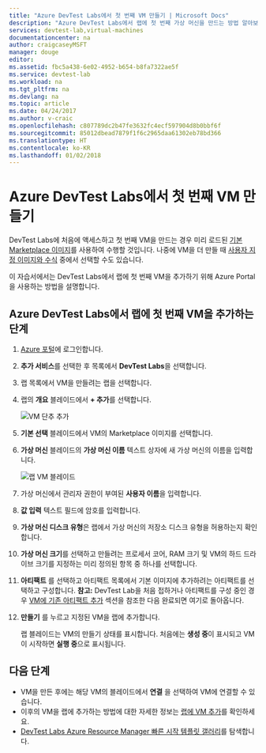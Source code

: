 ```yaml
---
title: "Azure DevTest Labs에서 첫 번째 VM 만들기 | Microsoft Docs"
description: "Azure DevTest Labs에서 랩에 첫 번째 가상 머신을 만드는 방법 알아보기"
services: devtest-lab,virtual-machines
documentationcenter: na
author: craigcaseyMSFT
manager: douge
editor: 
ms.assetid: fbc5a438-6e02-4952-b654-b8fa7322ae5f
ms.service: devtest-lab
ms.workload: na
ms.tgt_pltfrm: na
ms.devlang: na
ms.topic: article
ms.date: 04/24/2017
ms.author: v-craic
ms.openlocfilehash: c807789dc2b47fe3632fc4ecf597904d8b0bbf6f
ms.sourcegitcommit: 85012dbead7879f1f6c2965daa61302eb78bd366
ms.translationtype: HT
ms.contentlocale: ko-KR
ms.lasthandoff: 01/02/2018
---
```

# <a name="create-your-first-vm-in-a-lab-in-azure-devtest-labs"></a>Azure DevTest Labs에서 첫 번째 VM 만들기

DevTest Labs에 처음에 액세스하고 첫 번째 VM을 만드는 경우 미리 로드된 [기본 Marketplace 이미지](devtest-lab-configure-marketplace-images.md)를 사용하여 수행할 것입니다. 나중에 VM을 더 만들 때 [사용자 지정 이미지와 수식](devtest-lab-add-vm.md) 중에서 선택할 수도 있습니다. 

이 자습서에서는 DevTest Labs에서 랩에 첫 번째 VM을 추가하기 위해 Azure Portal을 사용하는 방법을 설명합니다.

## <a name="steps-to-add-your-first-vm-to-a-lab-in-azure-devtest-labs"></a>Azure DevTest Labs에서 랩에 첫 번째 VM을 추가하는 단계
1. [Azure 포털](http://go.microsoft.com/fwlink/p/?LinkID=525040)에 로그인합니다.
1. **추가 서비스**를 선택한 후 목록에서 **DevTest Labs**을 선택합니다.
1. 랩 목록에서 VM을 만들려는 랩을 선택합니다.  
1. 랩의 **개요** 블레이드에서 **+ 추가**를 선택합니다.  

    ![VM 단추 추가](./media/devtest-lab-add-vm/devtestlab-home-blade-add-vm.png)

1. **기본 선택** 블레이드에서 VM의 Marketplace 이미지를 선택합니다.
1. **가상 머신** 블레이드의 **가상 머신 이름** 텍스트 상자에 새 가상 머신의 이름을 입력합니다.

    ![랩 VM 블레이드](./media/devtest-lab-add-vm/devtestlab-lab-add-first-vm.png)

1. 가상 머신에서 관리자 권한이 부여된 **사용자 이름**을 입력합니다.  
1. **값 입력** 텍스트 필드에 암호를 입력합니다.
1. **가상 머신 디스크 유형**은 랩에서 가상 머신의 저장소 디스크 유형을 허용하는지 확인합니다.
1. **가상 머신 크기**를 선택하고 만들려는 프로세서 코어, RAM 크기 및 VM의 하드 드라이브 크기를 지정하는 미리 정의된 항목 중 하나를 선택합니다.
1. **아티팩트** 를 선택하고 아티팩트 목록에서 기본 이미지에 추가하려는 아티팩트를 선택하고 구성합니다.
    **참고:** DevTest Lab을 처음 접하거나 아티팩트를 구성 중인 경우 [VM에 기존 아티팩트 추가](./devtest-lab-add-vm.md#add-an-existing-artifact-to-a-vm) 섹션을 참조한 다음 완료되면 여기로 돌아옵니다.
1. **만들기** 를 누르고 지정된 VM을 랩에 추가합니다.

   랩 블레이드는 VM의 만들기 상태를 표시합니다. 처음에는 **생성 중**이 표시되고 VM이 시작하면 **실행 중**으로 표시됩니다.

## <a name="next-steps"></a>다음 단계
* VM을 만든 후에는 해당 VM의 블레이드에서 **연결** 을 선택하여 VM에 연결할 수 있습니다.
* 이후의 VM을 랩에 추가하는 방법에 대한 자세한 정보는 [랩에 VM 추가](devtest-lab-add-vm.md)를 확인하세요.
* [DevTest Labs Azure Resource Manager 빠른 시작 템플릿 갤러리](https://github.com/Azure/azure-devtestlab/tree/master/ARMTemplates)를 탐색합니다.
